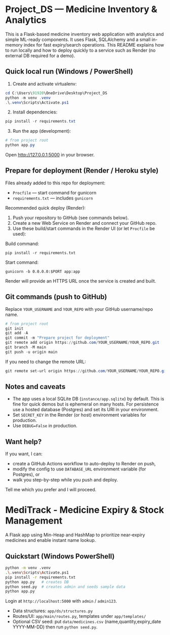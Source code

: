 # Project_DS — Medicine Inventory & Analytics

This is a Flask-based medicine inventory web application with analytics and simple ML-ready components. It uses Flask, SQLAlchemy and a small in-memory index for fast expiry/search operations. This README explains how to run locally and how to deploy quickly to a service such as Render (no external DB required for a demo).

## Quick local run (Windows / PowerShell)

1. Create and activate virtualenv:

```powershell
cd C:\Users\91920\OneDrive\Desktop\Project_DS
python -m venv .venv
.\.venv\Scripts\Activate.ps1
```

2. Install dependencies:

```powershell
pip install -r requirements.txt
```

3. Run the app (development):

```powershell
# from project root
python app.py
```

Open http://127.0.0.1:5000 in your browser.

## Prepare for deployment (Render / Heroku style)

Files already added to this repo for deployment:
- `Procfile` — start command for gunicorn
- `requirements.txt` — includes `gunicorn`

Recommended quick deploy (Render):
1. Push your repository to GitHub (see commands below).
2. Create a new Web Service on Render and connect your GitHub repo.
3. Use these build/start commands in the Render UI (or let `Procfile` be used):

Build command:
```
pip install -r requirements.txt
```

Start command:
```
gunicorn -b 0.0.0.0:$PORT app:app
```

Render will provide an HTTPS URL once the service is created and built.

## Git commands (push to GitHub)

Replace `YOUR_USERNAME` and `YOUR_REPO` with your GitHub username/repo name.

```powershell
# from project root
git init
git add -A
git commit -m "Prepare project for deployment"
git remote add origin https://github.com/YOUR_USERNAME/YOUR_REPO.git
git branch -M main
git push -u origin main
```

If you need to change the remote URL:

```powershell
git remote set-url origin https://github.com/YOUR_USERNAME/YOUR_REPO.git
```

## Notes and caveats
- The app uses a local SQLite DB (`instance/app.sqlite`) by default. This is fine for quick demos but is ephemeral on many hosts. For persistence use a hosted database (Postgres) and set its URI in your environment.
- Set `SECRET_KEY` in the Render (or host) environment variables for production.
- Use `DEBUG=False` in production.

## Want help?
If you want, I can:
- create a GitHub Actions workflow to auto-deploy to Render on push,
- modify the config to use `DATABASE_URL` environment variable (for Postgres), or
- walk you step-by-step while you push and deploy.

Tell me which you prefer and I will proceed.
# MediTrack - Medicine Expiry & Stock Management

A Flask app using Min-Heap and HashMap to prioritize near-expiry medicines and enable instant name lookup.

## Quickstart (Windows PowerShell)
```bash
python -m venv .venv
.\.venv\Scripts\Activate.ps1
pip install -r requirements.txt
python app.py   # creates DB
python seed.py  # creates admin and seeds sample data
python app.py
```
Login at `http://localhost:5000` with `admin` / `admin123`.

- Data structures: `app/ds/structures.py`
- Routes/UI: `app/main/routes.py`, templates under `app/templates/`
- Optional CSV seed: put `data/medicines.csv` (name,quantity,expiry_date YYYY-MM-DD) then run `python seed.py`.
